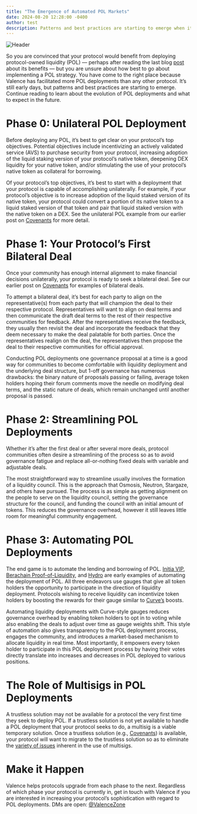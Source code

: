 ```yaml
---
title: "The Emergence of Automated POL Markets"
date: 2024-08-20 12:28:00 -0400
author: test
description: Patterns and best practices are starting to emerge when it comes to automating POL markets. Continue reading to learn about the evolution of POL deployments and what to expect in the future. 
---
```


![Header](/img/blog/emergence.png)

So you are convinced that your protocol would benefit from deploying protocol-owned liquidity (POL) — perhaps after reading the last blog [post](https://www.valence.zone/blog/4-Ways-that-POL-Adds-Value-Across-the-Interchain) about its benefits — but you are unsure about how best to go about implementing a POL strategy. You have come to the right place because Valence has facilitated more POL deployments than any other protocol. It’s still early days, but patterns and best practices are starting to emerge. Continue reading to learn about the evolution of POL deployments and what to expect in the future. 

# Phase 0: Unilateral POL Deployment

Before deploying any POL, it’s best to get clear on your protocol’s top objectives. Potential objectives include incentivizing an actively validated service (AVS) to purchase security from your protocol, increasing adoption of the liquid staking version of your protocol’s native token, deepening DEX liquidity for your native token, and/or stimulating the use of your protocol’s native token as collateral for borrowing.

Of your protocol’s top objectives, it’s best to start with a deployment that your protocol is capable of accomplishing unilaterally. For example, if your protocol’s objective is to increase adoption of the liquid staked version of its native token, your protocol could convert a portion of its native token to a liquid staked version of that token and pair that liquid staked version with the native token on a DEX. See the unilateral POL example from our earlier post on [Covenants](https://www.valence.zone/blog/Covenants_Protocol-to-Protocol_Deals) for more detail.

# Phase 1: Your Protocol’s First Bilateral Deal

Once your community has enough internal alignment to make financial decisions unilaterally, your protocol is ready to seek a bilateral deal. See our earlier post on [Covenants](https://www.valence.zone/blog/Covenants_Protocol-to-Protocol_Deals) for examples of bilateral deals. 

To attempt a bilateral deal, it’s best for each party to align on the representative(s) from each party that will champion the deal to their respective protocol. Representatives will want to align on deal terms and then communicate the draft deal terms to the rest of their respective communities for feedback. After the representatives receive the feedback, they usually then revisit the deal and incorporate the feedback that they deem necessary to make the deal palatable for both parties. Once the representatives realign on the deal, the representatives then propose the deal to their respective communities for official approval. 

Conducting POL deployments one governance proposal at a time is a good way for communities to become comfortable with liquidity deployment and the underlying deal structure, but 1-off governance has numerous drawbacks: the binary nature of proposals passing or failing, average token holders hoping their forum comments move the needle on modifying deal terms, and the static nature of deals, which remain unchanged until another proposal is passed. 

# Phase 2: Streamlining POL Deployments

Whether it’s after the first deal or after several more deals, protocol communities often desire a streamlining of the process so as to avoid governance fatigue and replace all-or-nothing fixed deals with variable and adjustable deals. 

The most straightforward way to streamline usually involves the formation of a liquidity council. This is the approach that Osmosis, Neutron, Stargaze, and others have pursued. The process is as simple as getting alignment on the people to serve on the liquidity council, setting the governance structure for the council, and funding the council with an initial amount of tokens. This reduces the governance overhead, however it still leaves little room for meaningful community engagement.

# Phase 3: Automating POL Deployments

The end game is to automate the lending and borrowing of POL. [Initia VIP](https://x.com/initiafdn/status/1819061479108407519?s=46&t=rvZb4Jaxn7P_KWJUBlmFEQ), [Berachain Proof-of-Liquidity](https://docs.berachain.com/learn/what-is-proof-of-liquidity), and [Hydro](https://forum.cosmos.network/t/atom-wars-introducing-the-hydro-auction-platform/13842) are early examples of automating the deployment of POL. All three endeavors use gauges that give all token holders the opportunity to participate in the direction of liquidity deployment. Protocols wishing to receive liquidity can incentivize token holders by boosting the rewards for their gauge similar to [Curve’s](https://resources.curve.fi/reward-gauges/boosting-your-crv-rewards/) boosts.  

Automating liquidity deployments with Curve-style gauges reduces governance overhead by enabling token holders to opt in to voting while also enabling the deals to adjust over time as gauge weights shift. This style of automation also gives transparency to the POL deployment process, engages the community, and introduces a market-based mechanism to allocate liquidity in real time. Most importantly, it empowers every token holder to participate in this POL deployment process by having their votes directly translate into increases and decreases in POL deployed to various positions. 

# The Role of Multisigs in POL Deployments

A trustless solution may not be available for a protocol the very first time they seek to deploy POL. If a trustless solution is not yet available to handle a POL deployment that your protocol seeks to do, a multisig is a viable temporary solution. Once a trustless solution (e.g., [Covenants](https://www.valence.zone/covenants)) is available, your protocol will want to migrate to the trustless solution so as to eliminate the [variety of issues](https://x.com/TimewaveLabs/status/1765437257492922808) inherent in the use of multisigs. 

# Make it Happen

Valence helps protocols upgrade from each phase to the next. Regardless of which phase your protocol is currently in, get in touch with Valence if you are interested in increasing your protocol’s sophistication with regard to POL deployments. DMs are open: [@ValenceZone](https://x.com/ValenceZone)
